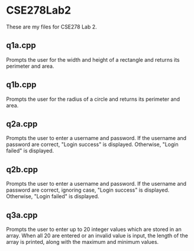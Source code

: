 # CSE278Lab2

These are my files for CSE278 Lab 2.

## q1a.cpp

Prompts the user for the width and height of a rectangle and returns its perimeter and area.

## q1b.cpp

Prompts the user for the radius of a circle and returns its perimeter and area.

## q2a.cpp

Prompts the user to enter a username and password. If the username and password are correct, "Login success" is displayed. Otherwise, "Login failed" is displayed.

## q2b.cpp

Prompts the user to enter a username and password. If the username and password are correct, ignoring case, "Login success" is displayed. Otherwise, "Login failed" is displayed.

## q3a.cpp

Prompts the user to enter up to 20 integer values which are stored in an array. When all 20 are entered or an invalid value is input, the length of the array is printed, along with the maximum and minimum values.
